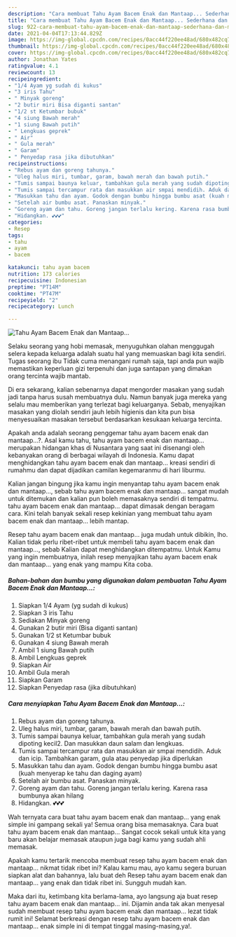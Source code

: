 ```yaml
---
description: "Cara membuat Tahu Ayam Bacem Enak dan Mantaap... Sederhana dan Mudah Dibuat"
title: "Cara membuat Tahu Ayam Bacem Enak dan Mantaap... Sederhana dan Mudah Dibuat"
slug: 922-cara-membuat-tahu-ayam-bacem-enak-dan-mantaap-sederhana-dan-mudah-dibuat
date: 2021-04-04T17:13:44.829Z
image: https://img-global.cpcdn.com/recipes/0acc44f220ee48ad/680x482cq70/tahu-ayam-bacem-enak-dan-mantaap-foto-resep-utama.jpg
thumbnail: https://img-global.cpcdn.com/recipes/0acc44f220ee48ad/680x482cq70/tahu-ayam-bacem-enak-dan-mantaap-foto-resep-utama.jpg
cover: https://img-global.cpcdn.com/recipes/0acc44f220ee48ad/680x482cq70/tahu-ayam-bacem-enak-dan-mantaap-foto-resep-utama.jpg
author: Jonathan Yates
ratingvalue: 4.1
reviewcount: 13
recipeingredient:
- "1/4 Ayam yg sudah di kukus"
- "3 iris Tahu"
- " Minyak goreng"
- "2 butir miri Bisa diganti santan"
- "1/2 st Ketumbar bubuk"
- "4 siung Bawah merah"
- "1 siung Bawah putih"
- " Lengkuas geprek"
- " Air"
- " Gula merah"
- " Garam"
- " Penyedap rasa jika dibutuhkan"
recipeinstructions:
- "Rebus ayam dan goreng tahunya."
- "Uleg halus miri, tumbar, garam, bawah merah dan bawah putih."
- "Tumis sampai baunya keluar, tambahkan gula merah yang sudah dipoting kecil2. Dan masukkan daun salam dan lengkuas."
- "Tumis sampai tercampur rata dan masukkan air smpai mendidih. Aduk dan icip. Tambahkan garam, gula atau penyedap jika diperlukan"
- "Masukkan tahu dan ayam. Godok dengan bumbu hingga bumbu asat (kuah menyerap ke tahu dan daging ayam)"
- "Setelah air bumbu asat. Panaskan minyak."
- "Goreng ayam dan tahu. Goreng jangan terlalu kering. Karena rasa bumbunya akan hilang"
- "Hidangkan. 💕💕💕"
categories:
- Resep
tags:
- tahu
- ayam
- bacem

katakunci: tahu ayam bacem 
nutrition: 173 calories
recipecuisine: Indonesian
preptime: "PT14M"
cooktime: "PT47M"
recipeyield: "2"
recipecategory: Lunch

---
```



![Tahu Ayam Bacem Enak dan Mantaap...](https://img-global.cpcdn.com/recipes/0acc44f220ee48ad/680x482cq70/tahu-ayam-bacem-enak-dan-mantaap-foto-resep-utama.jpg)

Selaku seorang yang hobi memasak, menyuguhkan olahan menggugah selera kepada keluarga adalah suatu hal yang memuaskan bagi kita sendiri. Tugas seorang ibu Tidak cuma menangani rumah saja, tapi anda pun wajib memastikan keperluan gizi terpenuhi dan juga santapan yang dimakan orang tercinta wajib mantab.

Di era  sekarang, kalian sebenarnya dapat mengorder masakan yang sudah jadi tanpa harus susah membuatnya dulu. Namun banyak juga mereka yang selalu mau memberikan yang terlezat bagi keluarganya. Sebab, menyajikan masakan yang diolah sendiri jauh lebih higienis dan kita pun bisa menyesuaikan masakan tersebut berdasarkan kesukaan keluarga tercinta. 



Apakah anda adalah seorang penggemar tahu ayam bacem enak dan mantaap...?. Asal kamu tahu, tahu ayam bacem enak dan mantaap... merupakan hidangan khas di Nusantara yang saat ini disenangi oleh kebanyakan orang di berbagai wilayah di Indonesia. Kamu dapat menghidangkan tahu ayam bacem enak dan mantaap... kreasi sendiri di rumahmu dan dapat dijadikan camilan kegemaranmu di hari liburmu.

Kalian jangan bingung jika kamu ingin menyantap tahu ayam bacem enak dan mantaap..., sebab tahu ayam bacem enak dan mantaap... sangat mudah untuk ditemukan dan kalian pun boleh memasaknya sendiri di tempatmu. tahu ayam bacem enak dan mantaap... dapat dimasak dengan beragam cara. Kini telah banyak sekali resep kekinian yang membuat tahu ayam bacem enak dan mantaap... lebih mantap.

Resep tahu ayam bacem enak dan mantaap... juga mudah untuk dibikin, lho. Kalian tidak perlu ribet-ribet untuk membeli tahu ayam bacem enak dan mantaap..., sebab Kalian dapat menghidangkan ditempatmu. Untuk Kamu yang ingin membuatnya, inilah resep menyajikan tahu ayam bacem enak dan mantaap... yang enak yang mampu Kita coba.

<!--inarticleads1-->

##### Bahan-bahan dan bumbu yang digunakan dalam pembuatan Tahu Ayam Bacem Enak dan Mantaap...:

1. Siapkan 1/4 Ayam (yg sudah di kukus)
1. Siapkan 3 iris Tahu
1. Sediakan  Minyak goreng
1. Gunakan 2 butir miri (Bisa diganti santan)
1. Gunakan 1/2 st Ketumbar bubuk
1. Gunakan 4 siung Bawah merah
1. Ambil 1 siung Bawah putih
1. Ambil  Lengkuas geprek
1. Siapkan  Air
1. Ambil  Gula merah
1. Siapkan  Garam
1. Siapkan  Penyedap rasa (jika dibutuhkan)




<!--inarticleads2-->

##### Cara menyiapkan Tahu Ayam Bacem Enak dan Mantaap...:

1. Rebus ayam dan goreng tahunya.
1. Uleg halus miri, tumbar, garam, bawah merah dan bawah putih.
1. Tumis sampai baunya keluar, tambahkan gula merah yang sudah dipoting kecil2. Dan masukkan daun salam dan lengkuas.
1. Tumis sampai tercampur rata dan masukkan air smpai mendidih. Aduk dan icip. Tambahkan garam, gula atau penyedap jika diperlukan
1. Masukkan tahu dan ayam. Godok dengan bumbu hingga bumbu asat (kuah menyerap ke tahu dan daging ayam)
1. Setelah air bumbu asat. Panaskan minyak.
1. Goreng ayam dan tahu. Goreng jangan terlalu kering. Karena rasa bumbunya akan hilang
1. Hidangkan. 💕💕💕




Wah ternyata cara buat tahu ayam bacem enak dan mantaap... yang enak simple ini gampang sekali ya! Semua orang bisa memasaknya. Cara buat tahu ayam bacem enak dan mantaap... Sangat cocok sekali untuk kita yang baru akan belajar memasak ataupun juga bagi kamu yang sudah ahli memasak.

Apakah kamu tertarik mencoba membuat resep tahu ayam bacem enak dan mantaap... nikmat tidak ribet ini? Kalau kamu mau, ayo kamu segera buruan siapkan alat dan bahannya, lalu buat deh Resep tahu ayam bacem enak dan mantaap... yang enak dan tidak ribet ini. Sungguh mudah kan. 

Maka dari itu, ketimbang kita berlama-lama, ayo langsung aja buat resep tahu ayam bacem enak dan mantaap... ini. Dijamin anda tak akan menyesal sudah membuat resep tahu ayam bacem enak dan mantaap... lezat tidak rumit ini! Selamat berkreasi dengan resep tahu ayam bacem enak dan mantaap... enak simple ini di tempat tinggal masing-masing,ya!.


